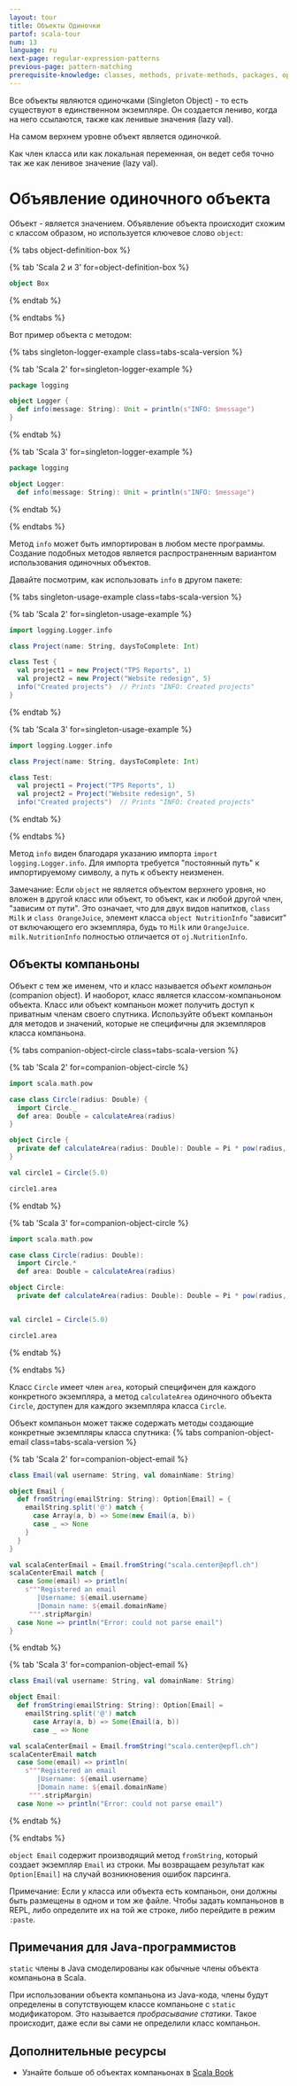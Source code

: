 ```yaml
---
layout: tour
title: Объекты Одиночки
partof: scala-tour
num: 13
language: ru
next-page: regular-expression-patterns
previous-page: pattern-matching
prerequisite-knowledge: classes, methods, private-methods, packages, option
---
```


Все объекты являются одиночками (Singleton Object) - то есть существуют в единственном экземпляре. Он создается лениво, когда на него ссылаются, также как ленивые значения (lazy val).

На самом верхнем уровне объект является одиночкой.

Как член класса или как локальная переменная, он ведет себя точно так же как ленивое значение (lazy val).

# Объявление одиночного объекта

Объект - является значением. Объявление объекта происходит схожим с классом образом, но используется ключевое слово `object`:

{% tabs object-definition-box %}

{% tab 'Scala 2 и 3' for=object-definition-box %}

```scala mdoc
object Box
```

{% endtab %}

{% endtabs %}

Вот пример объекта с методом:

{% tabs singleton-logger-example class=tabs-scala-version %}

{% tab 'Scala 2' for=singleton-logger-example %}

```scala
package logging

object Logger {
  def info(message: String): Unit = println(s"INFO: $message")
}
```

{% endtab %}

{% tab 'Scala 3' for=singleton-logger-example %}

```scala
package logging

object Logger:
  def info(message: String): Unit = println(s"INFO: $message")
```

{% endtab %}

{% endtabs %}

Метод `info` может быть импортирован в любом месте программы. Создание подобных методов является распространенным вариантом использования одиночных объектов.

Давайте посмотрим, как использовать `info` в другом пакете:

{% tabs singleton-usage-example class=tabs-scala-version %}

{% tab 'Scala 2' for=singleton-usage-example %}

```scala
import logging.Logger.info

class Project(name: String, daysToComplete: Int)

class Test {
  val project1 = new Project("TPS Reports", 1)
  val project2 = new Project("Website redesign", 5)
  info("Created projects")  // Prints "INFO: Created projects"
}
```

{% endtab %}

{% tab 'Scala 3' for=singleton-usage-example %}

```scala
import logging.Logger.info

class Project(name: String, daysToComplete: Int)

class Test:
  val project1 = Project("TPS Reports", 1)
  val project2 = Project("Website redesign", 5)
  info("Created projects")  // Prints "INFO: Created projects"
```

{% endtab %}

{% endtabs %}

Метод `info` виден благодаря указанию импорта `import logging.Logger.info`.
Для импорта требуется "постоянный путь" к импортируемому символу, а путь к объекту неизменен.

Замечание: Если `object` не является объектом верхнего уровня, но вложен в другой класс или объект,
то объект, как и любой другой член, "зависим от пути".
Это означает, что для двух видов напитков, `class Milk` и `class OrangeJuice`,
элемент класса `object NutritionInfo` "зависит" от включающего его экземпляра, будь то `Milk` или `OrangeJuice`.
`milk.NutritionInfo` полностью отличается от `oj.NutritionInfo`.

## Объекты компаньоны

Объект с тем же именем, что и класс называется _объект компаньон_ (companion object). И наоборот, класс является классом-компаньоном объекта. Класс или объект компаньон может получить доступ к приватным членам своего спутника. Используйте объект компаньон для методов и значений, которые не специфичны для экземпляров класса компаньона.

{% tabs companion-object-circle class=tabs-scala-version %}

{% tab 'Scala 2' for=companion-object-circle %}

```scala
import scala.math.pow

case class Circle(radius: Double) {
  import Circle._
  def area: Double = calculateArea(radius)
}

object Circle {
  private def calculateArea(radius: Double): Double = Pi * pow(radius, 2.0)
}

val circle1 = Circle(5.0)

circle1.area
```

{% endtab %}

{% tab 'Scala 3' for=companion-object-circle %}

```scala
import scala.math.pow

case class Circle(radius: Double):
  import Circle.*
  def area: Double = calculateArea(radius)

object Circle:
  private def calculateArea(radius: Double): Double = Pi * pow(radius, 2.0)


val circle1 = Circle(5.0)

circle1.area
```

{% endtab %}

{% endtabs %}

Класс `Circle` имеет член `area`, который специфичен для каждого конкретного экземпляра, а метод `calculateArea` одиночного объекта `Circle`, доступен для каждого экземпляра класса `Circle`.

Объект компаньон может также содержать методы создающие конкретные экземпляры класса спутника:
{% tabs companion-object-email class=tabs-scala-version %}

{% tab 'Scala 2' for=companion-object-email %}

```scala mdoc
class Email(val username: String, val domainName: String)

object Email {
  def fromString(emailString: String): Option[Email] = {
    emailString.split('@') match {
      case Array(a, b) => Some(new Email(a, b))
      case _ => None
    }
  }
}

val scalaCenterEmail = Email.fromString("scala.center@epfl.ch")
scalaCenterEmail match {
  case Some(email) => println(
    s"""Registered an email
       |Username: ${email.username}
       |Domain name: ${email.domainName}
     """.stripMargin)
  case None => println("Error: could not parse email")
}
```

{% endtab %}

{% tab 'Scala 3' for=companion-object-email %}

```scala
class Email(val username: String, val domainName: String)

object Email:
  def fromString(emailString: String): Option[Email] =
    emailString.split('@') match
      case Array(a, b) => Some(Email(a, b))
      case _ => None

val scalaCenterEmail = Email.fromString("scala.center@epfl.ch")
scalaCenterEmail match
  case Some(email) => println(
    s"""Registered an email
       |Username: ${email.username}
       |Domain name: ${email.domainName}
     """.stripMargin)
  case None => println("Error: could not parse email")
```

{% endtab %}

{% endtabs %}

`object Email` содержит производящий метод `fromString`, который создает экземпляр `Email` из строки. Мы возвращаем результат как `Option[Email]` на случай возникновения ошибок парсинга.

Примечание: Если у класса или объекта есть компаньон, они должны быть размещены в одном и том же файле. Чтобы задать компаньонов в REPL, либо определите их на той же строке, либо перейдите в режим `:paste`.

## Примечания для Java-программистов

`static` члены в Java смоделированы как обычные члены объекта компаньона в Scala.

При использовании объекта компаньона из Java-кода, члены будут определены в сопутствующем классе компаньоне с `static` модификатором. Это называется _пробрасывание статики_. Такое происходит, даже если вы сами не определили класс компаньон.

## Дополнительные ресурсы

- Узнайте больше об объектах компаньонах в [Scala Book](/ru/scala3/book/domain-modeling-tools.html#сопутствующие-объекты)
